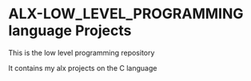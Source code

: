 # ALX-LOW_LEVEL_PROGRAMMING language Projects

This is the low level programming repository

It contains my alx projects on the C language

